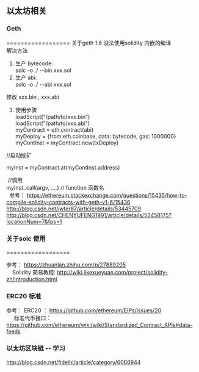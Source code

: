 ##  以太坊相关

### Geth
==================
关于geth 1.6 没法使用solidity 内嵌的编译 <br>
解决方法 <br>
1. 生产 bytecode: <br>
  solc -o ./ --bin xxx.sol  <br>
2. 生产 abi: <br>
  solc -o ./ --abi xxx.sol  <br>

修改 xxx.bin  , xxx.abi <br>

3. 使用步骤 <br>
  loadScript("/path/to/xxx.bin") <br>
  loadScript("/path/to/xxx.abi") <br>
  myContract = eth.contract(abi) <br>
  myDeploy = {from:eth.coinbase, data: bytecode, gas: 1000000} <br>
  myContInst = myContract.new(txDeploy) <br>

  //启动挖矿 <br>
  
  myInst = myContract.at(myContInst.address) <br>
  
  //调用 <br>
  myInst.<function>.call(argv, ....)  // function 函数名 <br>
  
参考： https://ethereum.stackexchange.com/questions/15435/how-to-compile-solidity-contracts-with-geth-v1-6/15436 <br>
      http://blog.csdn.net/jwter87/article/details/53445709 <br>
      http://blog.csdn.net/CHENYUFENG1991/article/details/53458175?locationNum=7&fps=1 <br>
      

### 关于solc 使用
==================

参考： https://zhuanlan.zhihu.com/p/27889205 <br>
      Solidity 简易教程: http://wiki.jikexueyuan.com/project/solidity-zh/introduction.html <br> 


### ERC20 标准

参考： ERC20 ： https://github.com/ethereum/EIPs/issues/20 <br>
      标准代币接口： https://github.com/ethereum/wiki/wiki/Standardized_Contract_APIs#data-feeds


### 以太坊区块链 -- 学习
http://blog.csdn.net/fidelhl/article/category/6060944
